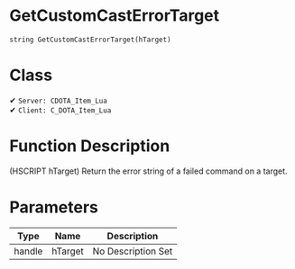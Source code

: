 # GetCustomCastErrorTarget
```
string GetCustomCastErrorTarget(hTarget)
```
# Class
✔ `Server: CDOTA_Item_Lua`  
✔ `Client: C_DOTA_Item_Lua`  

# Function Description
(HSCRIPT hTarget) Return the error string of a failed command on a target.
# Parameters
Type|Name|Description
--|--|--
handle|hTarget|No Description Set
